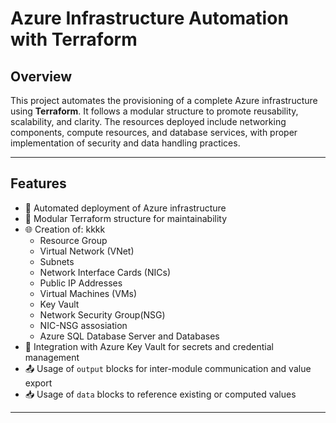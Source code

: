 # Azure Infrastructure Automation with Terraform

## Overview

This project automates the provisioning of a complete Azure infrastructure using **Terraform**. It follows a modular structure to promote reusability, scalability, and clarity. The resources deployed include networking components, compute resources, and database services, with proper implementation of security and data handling practices.

---

## Features

- 🚀 Automated deployment of Azure infrastructure
- 🧱 Modular Terraform structure for maintainability
- 🌐 Creation of:
kkkk
  - Resource Group
  - Virtual Network (VNet)
  - Subnets
  - Network Interface Cards (NICs)
  - Public IP Addresses
  - Virtual Machines (VMs)
  - Key Vault
  - Network Security Group(NSG)
  - NIC-NSG assosiation
  - Azure SQL Database Server and Databases
- 🔐 Integration with Azure Key Vault for secrets and credential management
- 📤 Usage of `output` blocks for inter-module communication and value export
- 📥 Usage of `data` blocks to reference existing or computed values

---

